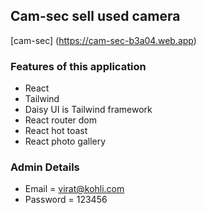 ## Cam-sec sell used camera
[cam-sec] (https://cam-sec-b3a04.web.app)

### Features of this application

- React
- Tailwind 
- Daisy UI is Tailwind framework
- React router dom
- React hot toast
- React photo gallery

### Admin Details 

- Email = virat@kohli.com
- Password = 123456